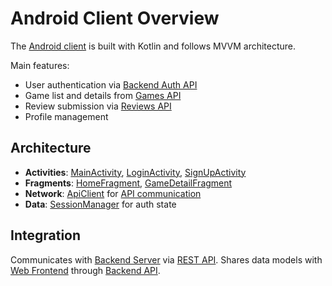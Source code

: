 # Android Client Overview

The [Android client](android/overview.md) is built with Kotlin and follows MVVM architecture.

Main features:
- User authentication via [Backend Auth API](backend/api.md#Auth)
- Game list and details from [Games API](backend/api.md#Games)
- Review submission via [Reviews API](backend/api.md#Reviews)
- Profile management

## Architecture

- **Activities**: [MainActivity](android/key-classes.md#MainActivity), [LoginActivity](android/key-classes.md#LoginActivity), [SignUpActivity](android/key-classes.md#SignUpActivity)
- **Fragments**: [HomeFragment](android/key-classes.md#HomeFragment), [GameDetailFragment](android/key-classes.md#GameDetailFragment)
- **Network**: [ApiClient](android/key-classes.md#ApiClient) for [API communication](android/api.md)
- **Data**: [SessionManager](android/key-classes.md#SessionManager) for auth state

## Integration

Communicates with [Backend Server](backend/overview.md) via [REST API](android/api.md).
Shares data models with [Web Frontend](web/overview.md) through [Backend API](backend/api.md). 